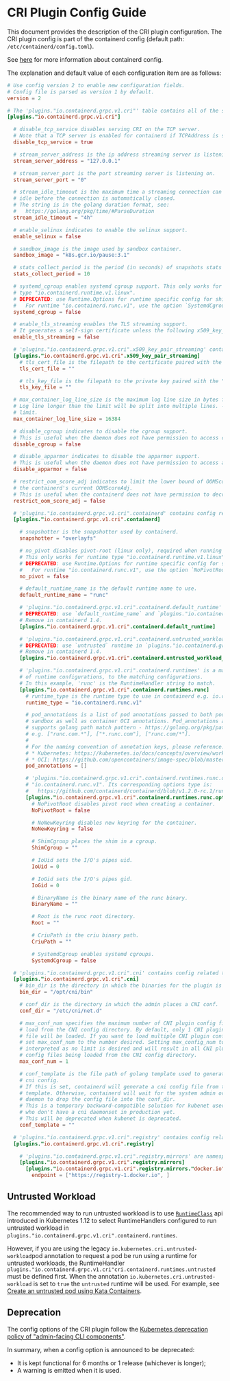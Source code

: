 # CRI Plugin Config Guide
This document provides the description of the CRI plugin configuration.
The CRI plugin config is part of the containerd config (default
path: `/etc/containerd/config.toml`).

See [here](https://github.com/containerd/containerd/blob/master/docs/ops.md)
for more information about containerd config.

The explanation and default value of each configuration item are as follows:
```toml
# Use config version 2 to enable new configuration fields.
# Config file is parsed as version 1 by default.
version = 2

# The 'plugins."io.containerd.grpc.v1.cri"' table contains all of the server options.
[plugins."io.containerd.grpc.v1.cri"]

  # disable_tcp_service disables serving CRI on the TCP server.
  # Note that a TCP server is enabled for containerd if TCPAddress is set in section [grpc].
  disable_tcp_service = true

  # stream_server_address is the ip address streaming server is listening on.
  stream_server_address = "127.0.0.1"

  # stream_server_port is the port streaming server is listening on.
  stream_server_port = "0"

  # stream_idle_timeout is the maximum time a streaming connection can be
  # idle before the connection is automatically closed.
  # The string is in the golang duration format, see:
  #   https://golang.org/pkg/time/#ParseDuration
  stream_idle_timeout = "4h"

  # enable_selinux indicates to enable the selinux support.
  enable_selinux = false

  # sandbox_image is the image used by sandbox container.
  sandbox_image = "k8s.gcr.io/pause:3.1"

  # stats_collect_period is the period (in seconds) of snapshots stats collection.
  stats_collect_period = 10

  # systemd_cgroup enables systemd cgroup support. This only works for runtime
  # type "io.containerd.runtime.v1.linux".
  # DEPRECATED: use Runtime.Options for runtime specific config for shim v2 runtimes.
  #   For runtime "io.containerd.runc.v1", use the option `SystemdCgroup`.
  systemd_cgroup = false

  # enable_tls_streaming enables the TLS streaming support.
  # It generates a self-sign certificate unless the following x509_key_pair_streaming are both set.
  enable_tls_streaming = false

  # 'plugins."io.containerd.grpc.v1.cri".x509_key_pair_streaming' contains a x509 valid key pair to stream with tls.
  [plugins."io.containerd.grpc.v1.cri".x509_key_pair_streaming]
    # tls_cert_file is the filepath to the certificate paired with the "tls_key_file"
    tls_cert_file = ""

    # tls_key_file is the filepath to the private key paired with the "tls_cert_file"
    tls_key_file = ""

  # max_container_log_line_size is the maximum log line size in bytes for a container.
  # Log line longer than the limit will be split into multiple lines. -1 means no
  # limit.
  max_container_log_line_size = 16384

  # disable_cgroup indicates to disable the cgroup support.
  # This is useful when the daemon does not have permission to access cgroup.
  disable_cgroup = false

  # disable_apparmor indicates to disable the apparmor support.
  # This is useful when the daemon does not have permission to access apparmor.
  disable_apparmor = false

  # restrict_oom_score_adj indicates to limit the lower bound of OOMScoreAdj to
  # the containerd's current OOMScoreAdj.
  # This is useful when the containerd does not have permission to decrease OOMScoreAdj.
  restrict_oom_score_adj = false

  # 'plugins."io.containerd.grpc.v1.cri".containerd' contains config related to containerd
  [plugins."io.containerd.grpc.v1.cri".containerd]

    # snapshotter is the snapshotter used by containerd.
    snapshotter = "overlayfs"

    # no_pivot disables pivot-root (linux only), required when running a container in a RamDisk with runc.
    # This only works for runtime type "io.containerd.runtime.v1.linux".
    # DEPRECATED: use Runtime.Options for runtime specific config for shim v2 runtimes.
    #   For runtime "io.containerd.runc.v1", use the option `NoPivotRoot`.
    no_pivot = false

    # default_runtime_name is the default runtime name to use.
    default_runtime_name = "runc"

    # 'plugins."io.containerd.grpc.v1.cri".containerd.default_runtime' is the runtime to use in containerd.
    # DEPRECATED: use `default_runtime_name` and `plugins."io.containerd.grpc.v1.cri".runtimes` instead.
    # Remove in containerd 1.4.
    [plugins."io.containerd.grpc.v1.cri".containerd.default_runtime]

    # 'plugins."io.containerd.grpc.v1.cri".containerd.untrusted_workload_runtime' is a runtime to run untrusted workloads on it.
    # DEPRECATED: use `untrusted` runtime in `plugins."io.containerd.grpc.v1.cri".runtimes` instead.
    # Remove in containerd 1.4.
    [plugins."io.containerd.grpc.v1.cri".containerd.untrusted_workload_runtime]

    # 'plugins."io.containerd.grpc.v1.cri".containerd.runtimes' is a map from CRI RuntimeHandler strings, which specify types
    # of runtime configurations, to the matching configurations.
    # In this example, 'runc' is the RuntimeHandler string to match.
    [plugins."io.containerd.grpc.v1.cri".containerd.runtimes.runc]
      # runtime_type is the runtime type to use in containerd e.g. io.containerd.runtime.v1.linux
      runtime_type = "io.containerd.runc.v1"

      # pod_annotations is a list of pod annotations passed to both pod
      # sandbox as well as container OCI annotations. Pod_annotations also
      # supports golang path match pattern - https://golang.org/pkg/path/#Match.
      # e.g. ["runc.com.*"], ["*.runc.com"], ["runc.com/*"].
      #
      # For the naming convention of annotation keys, please reference:
      # * Kubernetes: https://kubernetes.io/docs/concepts/overview/working-with-objects/annotations/#syntax-and-character-set
      # * OCI: https://github.com/opencontainers/image-spec/blob/master/annotations.md
      pod_annotations = []

      # 'plugins."io.containerd.grpc.v1.cri".containerd.runtimes.runc.options' is options specific to
      # "io.containerd.runc.v1". Its corresponding options type is:
      #   https://github.com/containerd/containerd/blob/v1.2.0-rc.1/runtime/v2/runc/options/oci.pb.go#L39.
      [plugins."io.containerd.grpc.v1.cri".containerd.runtimes.runc.options]
        # NoPivotRoot disables pivot root when creating a container.
        NoPivotRoot = false

        # NoNewKeyring disables new keyring for the container.
        NoNewKeyring = false

        # ShimCgroup places the shim in a cgroup.
        ShimCgroup = ""

        # IoUid sets the I/O's pipes uid.
        IoUid = 0

        # IoGid sets the I/O's pipes gid.
        IoGid = 0

        # BinaryName is the binary name of the runc binary.
        BinaryName = ""

        # Root is the runc root directory.
        Root = ""

        # CriuPath is the criu binary path.
        CriuPath = ""

        # SystemdCgroup enables systemd cgroups.
        SystemdCgroup = false

  # 'plugins."io.containerd.grpc.v1.cri".cni' contains config related to cni
  [plugins."io.containerd.grpc.v1.cri".cni]
    # bin_dir is the directory in which the binaries for the plugin is kept.
    bin_dir = "/opt/cni/bin"

    # conf_dir is the directory in which the admin places a CNI conf.
    conf_dir = "/etc/cni/net.d"

    # max_conf_num specifies the maximum number of CNI plugin config files to
    # load from the CNI config directory. By default, only 1 CNI plugin config
    # file will be loaded. If you want to load multiple CNI plugin config files
    # set max_conf_num to the number desired. Setting max_config_num to 0 is
    # interpreted as no limit is desired and will result in all CNI plugin
    # config files being loaded from the CNI config directory. 
    max_conf_num = 1

    # conf_template is the file path of golang template used to generate
    # cni config.
    # If this is set, containerd will generate a cni config file from the
    # template. Otherwise, containerd will wait for the system admin or cni
    # daemon to drop the config file into the conf_dir.
    # This is a temporary backward-compatible solution for kubenet users
    # who don't have a cni daemonset in production yet.
    # This will be deprecated when kubenet is deprecated.
    conf_template = ""

  # 'plugins."io.containerd.grpc.v1.cri".registry' contains config related to the registry
  [plugins."io.containerd.grpc.v1.cri".registry]

    # 'plugins."io.containerd.grpc.v1.cri".registry.mirrors' are namespace to mirror mapping for all namespaces.
    [plugins."io.containerd.grpc.v1.cri".registry.mirrors]
      [plugins."io.containerd.grpc.v1.cri".registry.mirrors."docker.io"]
        endpoint = ["https://registry-1.docker.io", ]
```

## Untrusted Workload

The recommended way to run untrusted workload is to use
[`RuntimeClass`](https://kubernetes.io/docs/concepts/containers/runtime-class/) api
introduced in Kubernetes 1.12 to select RuntimeHandlers configured to run
untrusted workload in `plugins."io.containerd.grpc.v1.cri".containerd.runtimes`.

However, if you are using the legacy `io.kubernetes.cri.untrusted-workload`pod annotation
to request a pod be run using a runtime for untrusted workloads, the RuntimeHandler
`plugins."io.containerd.grpc.v1.cri"cri.containerd.runtimes.untrusted` must be defined first.
When the annotation `io.kubernetes.cri.untrusted-workload` is set to `true` the `untrusted`
runtime will be used. For example, see
[Create an untrusted pod using Kata Containers](https://github.com/kata-containers/documentation/blob/master/how-to/how-to-use-k8s-with-cri-containerd-and-kata.md#create-an-untrusted-pod-using-kata-containers).

## Deprecation
The config options of the CRI plugin follow the [Kubernetes deprecation
policy of "admin-facing CLI components"](https://kubernetes.io/docs/reference/using-api/deprecation-policy/#deprecating-a-flag-or-cli).

In summary, when a config option is announced to be deprecated:
* It is kept functional for 6 months or 1 release (whichever is longer);
* A warning is emitted when it is used.
